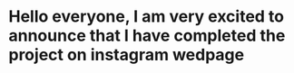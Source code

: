 # Hello everyone, I am very excited to announce that I have completed the project on instagram wedpage
